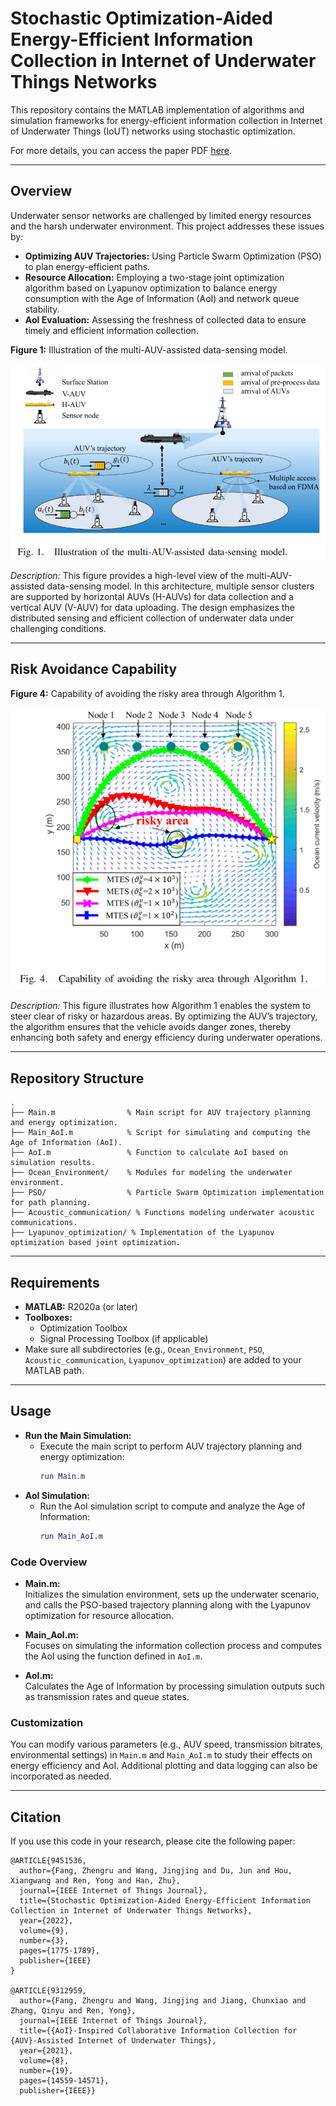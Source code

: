 # Stochastic Optimization-Aided Energy-Efficient Information Collection in Internet of Underwater Things Networks

This repository contains the MATLAB implementation of algorithms and simulation frameworks for energy-efficient information collection in Internet of Underwater Things (IoUT) networks using stochastic optimization. 

For more details, you can access the paper PDF [here](https://www.researchgate.net/publication/352210791_Stochastic_Optimization_Aided_Energy-Efficient_Information_Collection_in_Internet_of_Underwater_Things_Networks).

---

## Overview

Underwater sensor networks are challenged by limited energy resources and the harsh underwater environment. This project addresses these issues by:
- **Optimizing AUV Trajectories:** Using Particle Swarm Optimization (PSO) to plan energy-efficient paths.
- **Resource Allocation:** Employing a two-stage joint optimization algorithm based on Lyapunov optimization to balance energy consumption with the Age of Information (AoI) and network queue stability.
- **AoI Evaluation:** Assessing the freshness of collected data to ensure timely and efficient information collection.

**Figure 1:** Illustration of the multi-AUV-assisted data-sensing model.

![Fig. 1: Multi-AUV-assisted data-sensing model](https://raw.githubusercontent.com/fangzr/Stochastic-Optimization-IoUT/refs/heads/main/fig1-system-model.png)

*Description:* This figure provides a high-level view of the multi-AUV-assisted data-sensing model. In this architecture, multiple sensor clusters are supported by horizontal AUVs (H-AUVs) for data collection and a vertical AUV (V-AUV) for data uploading. The design emphasizes the distributed sensing and efficient collection of underwater data under challenging conditions.

---

## Risk Avoidance Capability

**Figure 4:** Capability of avoiding the risky area through Algorithm 1.

![Fig. 4: Capability of avoiding the risky area through Algorithm 1](https://raw.githubusercontent.com/fangzr/Stochastic-Optimization-IoUT/refs/heads/main/fig4-avoid-risky-area.png)

*Description:* This figure illustrates how Algorithm 1 enables the system to steer clear of risky or hazardous areas. By optimizing the AUV’s trajectory, the algorithm ensures that the vehicle avoids danger zones, thereby enhancing both safety and energy efficiency during underwater operations.


---

## Repository Structure

```
.
├── Main.m                % Main script for AUV trajectory planning and energy optimization.
├── Main_AoI.m            % Script for simulating and computing the Age of Information (AoI).
├── AoI.m                 % Function to calculate AoI based on simulation results.
├── Ocean_Environment/    % Modules for modeling the underwater environment.
├── PSO/                  % Particle Swarm Optimization implementation for path planning.
├── Acoustic_communication/ % Functions modeling underwater acoustic communications.
├── Lyapunov_optimization/ % Implementation of the Lyapunov optimization based joint optimization.

```

---

## Requirements

- **MATLAB:** R2020a (or later)  
- **Toolboxes:**  
  - Optimization Toolbox  
  - Signal Processing Toolbox (if applicable)  
- Make sure all subdirectories (e.g., `Ocean_Environment`, `PSO`, `Acoustic_communication`, `Lyapunov_optimization`) are added to your MATLAB path.

---

## Usage

- **Run the Main Simulation:**
  - Execute the main script to perform AUV trajectory planning and energy optimization:
    ```matlab
    run Main.m
    ```
- **AoI Simulation:**
  - Run the AoI simulation script to compute and analyze the Age of Information:
    ```matlab
    run Main_AoI.m
    ```
  
### Code Overview

- **Main.m:**  
  Initializes the simulation environment, sets up the underwater scenario, and calls the PSO-based trajectory planning along with the Lyapunov optimization for resource allocation.

- **Main_AoI.m:**  
  Focuses on simulating the information collection process and computes the AoI using the function defined in `AoI.m`.

- **AoI.m:**  
  Calculates the Age of Information by processing simulation outputs such as transmission rates and queue states.

### Customization

You can modify various parameters (e.g., AUV speed, transmission bitrates, environmental settings) in `Main.m` and `Main_AoI.m` to study their effects on energy efficiency and AoI. Additional plotting and data logging can also be incorporated as needed.


---

## Citation

If you use this code in your research, please cite the following paper:

```
@ARTICLE{9451536,
  author={Fang, Zhengru and Wang, Jingjing and Du, Jun and Hou, Xiangwang and Ren, Yong and Han, Zhu},
  journal={IEEE Internet of Things Journal}, 
  title={Stochastic Optimization-Aided Energy-Efficient Information Collection in Internet of Underwater Things Networks}, 
  year={2022},
  volume={9},
  number={3},
  pages={1775-1789},
  publisher={IEEE}
}

@ARTICLE{9312959,
  author={Fang, Zhengru and Wang, Jingjing and Jiang, Chunxiao and Zhang, Qinyu and Ren, Yong},
  journal={IEEE Internet of Things Journal}, 
  title={{AoI}-Inspired Collaborative Information Collection for {AUV}-Assisted Internet of Underwater Things}, 
  year={2021},
  volume={8},
  number={19},
  pages={14559-14571},
  publisher={IEEE}}
```
